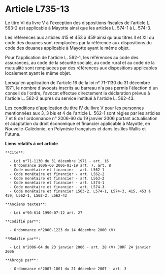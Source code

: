 # Article L735-13

Le titre VI du livre V à l'exception des dispositions fiscales de l'article L. 563-2 est applicable à Mayotte ainsi que les
articles L. 574-1 à L. 574-3.

Les références aux articles 415 et 453 à 459 ainsi qu'aux titres II et XII du code des douanes sont remplacées par la
référence aux dispositions du code des douanes applicable à Mayotte ayant le même objet.

Pour l'application de l'article L. 562-1, les références au code des assurances, au code de la sécurité sociale, au code
rural et au code de la mutualité sont remplacées par des références aux dispositions applicables localement ayant le même
objet.

Lorsqu'en application de l'article 16 de la loi n° 71-1130 du 31 décembre 1971, le nombre d'avocats inscrits au barreau n'a
pas permis l'élection d'un conseil de l'ordre, l'avocat effectue directement la déclaration prévue à l'article L. 562-2
auprès du service institué à l'article L. 562-43.

Les conditions d'application du titre IV du livre V pour les personnes mentionnées aux 3, 3 bis et 4 de l'article L. 562-1
sont régies par les articles 7 et 8 de l'ordonnance n° 2006-60 du 19 janvier 2006 portant actualisation et adaptation du
droit économique et financier applicable à Mayotte, en Nouvelle-Calédonie, en Polynésie françaises et dans les îles Wallis et
Futuna.

**Liens relatifs à cet article**

	**Cite**:

	  - Loi n°71-1130 du 31 décembre 1971 - art. 16
	  - Ordonnance 2006-60 2006-01-19 art. 7, art. 8
	  - Code monétaire et financier - art. L562-1
	  - Code monétaire et financier - art. L562-2
	  - Code monétaire et financier - art. L563-2
	  - Code monétaire et financier - art. L574-1
	  - Code monétaire et financier - art. L574-3
	  - Code monétaire et financier L563-2, L574-1, L574-3, 415, 453 à 459, L562-1, L562-2, L562-43

	**Anciens textes**:

	  - Loi n°90-614 1990-07-12 art. 27

	**Codifié par**:

	  - Ordonnance n°2000-1223 du 14 décembre 2000 (V)

	**Modifié par**:

	  - Loi n°2006-64 du 23 janvier 2006 - art. 28 (V) JORF 24 janvier 2006

	**Abrogé par**:

	  - Ordonnance n°2007-1801 du 21 décembre 2007 - art. 3
